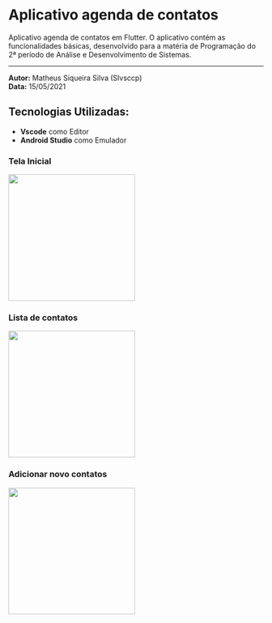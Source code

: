 # Aplicativo agenda de contatos

Aplicativo agenda de contatos em Flutter. O aplicativo contém as funcionalidades básicas, desenvolvido para a matéria de Programação do 2ª período de Análise e Desenvolvimento de Sistemas.

---

**Autor:** Matheus Siqueira Silva (Slvsccp)<br>
**Data:** 15/05/2021

## Tecnologias Utilizadas:
- **Vscode** como Editor
- **Android Studio** como Emulador

### Tela Inicial
<img src="https://user-images.githubusercontent.com/68405731/117055768-e9878280-acf1-11eb-9ea0-c64e62257615.png" width="250" />

### Lista de contatos
<img src="https://user-images.githubusercontent.com/68405731/117055921-1b98e480-acf2-11eb-804b-cd7e4f32808b.png" width="250" />

### Adicionar novo contatos
<img src="https://user-images.githubusercontent.com/68405731/117056004-323f3b80-acf2-11eb-8067-0e7537400fbb.png" width="250" />
